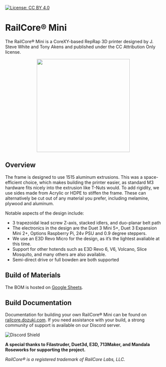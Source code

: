 [![License: CC BY 4.0](https://img.shields.io/badge/License-CC_BY_4.0-lightgrey.svg)](https://creativecommons.org/licenses/by/4.0/)
# RailCore® Mini
The RailCore® Mini is a CoreXY-based RepRap 3D printer designed by J. Steve White and Tony Akens and published under the CC Attribution Only license.

<p align="center">
  <img src="https://user-images.githubusercontent.com/94552327/161175632-1d6ed47a-82f1-40a8-b1ed-34af95b20f5f.png" width="300">
</p>

## Overview
The frame is designed to use 1515 aluminum extrusions. This was a space-efficient choice, which makes building the printer easier, as standard M3 hardware fits nicely into the extrusion like T-Nuts would. To add rigidity, we use sides made from Acrylic or HDPE to stiffen the frame. These can alternatively be cut out of any material you prefer, including melamine, plywood and aluminum.

Notable aspects of the design include:

- 3 trapezoidal lead screw Z-axis, stacked idlers, and duo-planar belt path
- The electronics in the design are the Duet 3 Mini 5+, Duet 3 Expansion Mini 2+, Options Raspberry Pi, 24v PSU and 0.9 degree steppers.
- We use an E3D Revo Micro for the design, as it’s the lightest avaliable at this time.
- Support for other hotends such as E3D Revo 6, V6, Volcano, Slice Mosquito, and many others are also available.
- Semi-direct drive or full bowden are both supported

## Build of Materials
The BOM is hosted on [Google Sheets](https://docs.google.com/spreadsheets/d/1TM1vca-hA29apzcBjQ2FyvvZ5D19cWTZl7NxzBflSlU).

## Build Documentation

Documentation for building your own RailCore® Mini can be found on [railcore.dozuki.com](https://railcore.dozuki.com/c/RailCore%C2%AE_Mini_Kit). If you need assistance with your build, a strong community of support is available on our Discord server.

![Discord Shield](https://discordapp.com/api/guilds/546187906033909790/widget.png?style=banner2)

**A special thanks to Filastruder, Duet3d, E3D, 713Maker, and Mandala Roseworks for supporting the project.**

*RailCore® is a registered trademark of RailCore Labs, LLC.*
